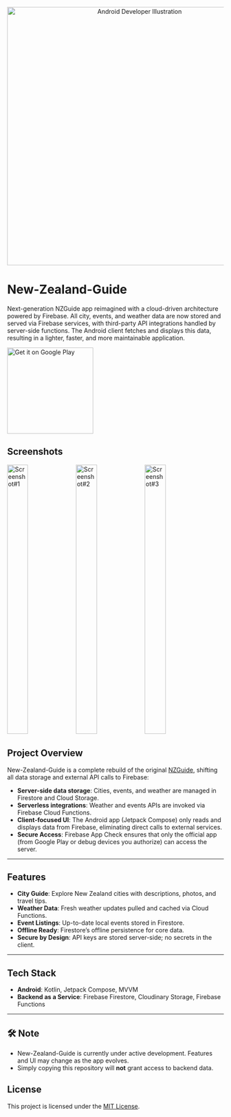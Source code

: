 <p align="center">
  <img
    src="https://github.com/user-attachments/assets/2f08acf5-2049-4f86-8c17-edcb846598b1"
    alt="Android Developer Illustration"
    width="600"
    />
</p>

# New-Zealand-Guide

Next-generation NZGuide app reimagined with a cloud-driven architecture powered by Firebase. All city, events, and weather data are now stored and served via Firebase services, with third-party API integrations handled by server-side functions. The Android client fetches and displays this data, resulting in a lighter, faster, and more maintainable application.

<a href="https://play.google.com/store/apps/details?id=denys.diomaxius.newzealandguide&hl=en">
  <img alt="Get it on Google Play" src="https://play.google.com/intl/en_us/badges/static/images/badges/en_badge_web_generic.png" width="200"/>
</a>

## Screenshots
<img width="31%" height="625" alt="Screenshot#1"  src="https://github.com/user-attachments/assets/56b29edd-775d-4943-ae71-6692ce7b7ee8" />
<img width="31%" height="625" alt="Screenshot#2" src="https://github.com/user-attachments/assets/f56714df-f6dc-4df0-9cca-006f5304fcf2" />
<img width="31%" height="625" alt="Screenshot#3" src="https://github.com/user-attachments/assets/933416b0-c5fd-4079-a6cd-c61032b3518a" />

## Project Overview

New-Zealand-Guide is a complete rebuild of the original [NZGuide](https://github.com/DoggyDoggyDoggy/NZGuide), shifting all data storage and external API calls to Firebase:

* **Server-side data storage**: Cities, events, and weather are managed in Firestore and Cloud Storage.
* **Serverless integrations**: Weather and events APIs are invoked via Firebase Cloud Functions.
* **Client-focused UI**: The Android app (Jetpack Compose) only reads and displays data from Firebase, eliminating direct calls to external services.
* **Secure Access**: Firebase App Check ensures that only the official app (from Google Play or debug devices you authorize) can access the server.

---

## Features

* **City Guide**: Explore New Zealand cities with descriptions, photos, and travel tips.
* **Weather Data**: Fresh weather updates pulled and cached via Cloud Functions.
* **Event Listings**: Up-to-date local events stored in Firestore.
* **Offline Ready**: Firestore’s offline persistence for core data.
* **Secure by Design**: API keys are stored server-side; no secrets in the client.

---

## Tech Stack

* **Android**: Kotlin, Jetpack Compose, MVVM
* **Backend as a Service**: Firebase Firestore, Сloudinary Storage, Firebase Functions

---

## 🛠️ Note
* New-Zealand-Guide is currently under active development. Features and UI may change as the app evolves.
* Simply copying this repository will **not** grant access to backend data.

## License

This project is licensed under the [MIT License](./LICENSE).
